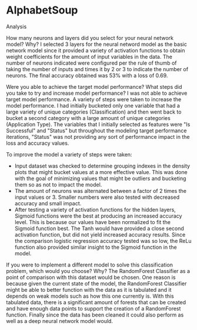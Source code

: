 # AlphabetSoup

Analysis

How many neurons and layers did you select for your neural network model? Why?
I selected 3 layers for the neural netword model as the basic network model since it provided a variety of activation functions to obtain weight coefficients for the amount of input variables in the data. The number of neurons indicated were configured per the rule of thumb of taking the number of inputs and times it by 2 or 3 to indicate the number of neurons. The final accuracy obtained was 53% with a loss of 0.69. 

Were you able to achieve the target model performance? What steps did you take to try and increase model performance?
I was not able to achieve target model performance. A variety of steps were taken to increase the model performance. I had initially bucketed only one variable that had a large variety of unique categories (Classification) and then went back to bucket a second category with a large amount of unique categories (Application Type). The variables that I initially selected as features were "Is Successful" and "Status" but throughout the modeling target performance iterations, "Status" was not providing any sort of performance impact in the loss and accuracy values. 

To improve the model a variety of steps were taken:
- Input dataset was checked to determine grouping indexes in the density plots that might bucket values at a more effective value. This was done with the goal of minimizing values that might be outliers and bucketing them so as not to impact the model. 
- The amount of neurons was alternated between a factor of 2 times the input values or 3. Smaller numbers were also tested with decreased accuracy and small impact. 
- After testing a variety of activation functions for the hidden layers, Sigmoid functions were the best at producing an increased accuracy level. This is because our values have been normalized to fit the Sigmoid function best. The Tanh would have provided a close second activation function, but did not yield increased accuracy results. Since the comparison logistic regression accuracy tested was so low, the ReLu function also provided similar insight to the Sigmoid function in the model. 

If you were to implement a different model to solve this classification problem, which would you choose? Why?
The RandomForest Classifier as a point of comparison with this dataset would be chosen. One reason is because given the current state of the model, the RandomForest Classifier might be able to better function with the data as it is tabulated and it depends on weak models such as how this one currently is. With this tabulated data, there is a significant amount of forests that can be created and have enough data points to support the creation of a RandomForest function. Finally since the data has been cleaned it could also perform as well as a deep neural network model would. 
